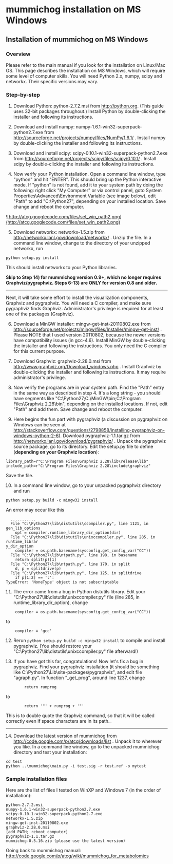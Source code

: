# mummichog installation on MS Windows

## Installation of mummichog on MS Windows ##

### Overview ###

Please refer to the main manual if you look for the installation on Linux/Mac OS. This page describes the installation on MS Windows, which will require some level of computer skills. You will need Python 2.x, numpy, scipy and networkx. Their specific versions may vary.


### Step-by-step ###

1) Download Python: python-2.7.2.msi from http://python.org. (This guide uses 32-bit packages throughout.) Install Python by double-clicking the installer and following its instructions.

2) Download and install numpy: numpy-1.6.1-win32-superpack-python2.7.exe from http://sourceforge.net/projects/numpy/files/NumPy/1.6.1/ . Install numpy by double-clicking the installer and following its instructions.

3) Download and install scipy: scipy-0.10.1-win32-superpack-python2.7.exe from http://sourceforge.net/projects/scipy/files/scipy/0.10.1/ . Install scipy by double-clicking the installer and following its instructions.

4) Now verify your Python installation. Open a command line window, type "python" and hit "ENTER". This should bring up the Python interactive mode. If "python" is not found, add it to your system path by doing the following:
right click "My Computer" or via control panel, goto System Properties\Advanced\Environment Variable (see image below), edit "Path" to add "C:\Python27", depending on your installed location. Save change and reboot the computer.

![http://atcg.googlecode.com/files/set_win_path2.png](http://atcg.googlecode.com/files/set_win_path2.png)

5) Download networkx: networkx-1.5.zip from http://networkx.lanl.gov/download/networkx/ . Unzip the file. In a command line window, change to the directory of your unzipped networkx, run
```
python setup.py install
```
This should install networkx to your Python libraries.

**Skip to Step 14) for mummichog version 0.9+, which no longer requires Graphviz/pygraphviz. Steps 6-13) are ONLY for version 0.8 and older.**


---


Next, it will take some effort to install the visualization components, Graphviz and pygraphviz. You will need a C compiler, and make sure pygraphviz finds Graphviz. Administrator's privilege is required for at least one of the packages (Graphviz).

6) Download a MinGW installer: mingw-get-inst-20110802.exe from http://sourceforge.net/projects/mingw/files/Installer/mingw-get-inst/ . Please NOTE that I used version 20110802, because the newer versions have compatibility issues (in gcc-4.6). Install MinGW by double-clicking the installer and following the instructions. You only need the C compiler for this current purpose.

7) Download Graphviz: graphviz-2.28.0.msi from http://www.graphviz.org/Download_windows.php . Install Graphviz by double-clicking the installer and following its instructions. It may require administrator's privilege.

8) Now verify the programs are in your system path. Find the "Path" entry in the same way as described in step 4. It's a long string - you should have segments like "C:\Python27;C:\MinGW\bin;C:\Program Files\Graphviz 2.28\bin", depending on the installed locations. If not, edit "Path" and add them. Save change and reboot the computer.

9) Here begins the fun part with pygraphviz (a discussion on pygraphviz on Windows can be seen at http://stackoverflow.com/questions/2798858/installing-pygraphviz-on-windows-python-2-6).
Download pygraphviz-1.1.tar.gz from http://networkx.lanl.gov/download/pygraphviz/ .
Unpack the pygraphviz source package, go to its directory. Edit the setup.py file to define (**depending on your Graphviz location**):
```
library_path=r"C:\Program Files\Graphviz 2.28\lib\release\lib"
include_path=r"C:\Program Files\Graphviz 2.28\include\graphviz"
```
Save the file.

10) In a command line window, go to your unpacked pygraphviz directory and run
```
python setup.py build -c mingw32 install
```
An error may occur like this
```
  ...........
  File "C:\Python27\lib\distutils\ccompiler.py", line 1121, in gen_lib_options
    opt = compiler.runtime_library_dir_option(dir)
  File "C:\Python27\lib\distutils\unixccompiler.py", line 285, in runtime_librar
y_dir_option
    compiler = os.path.basename(sysconfig.get_config_var("CC"))
  File "C:\Python27\lib\ntpath.py", line 198, in basename
    return split(p)[1]
  File "C:\Python27\lib\ntpath.py", line 170, in split
    d, p = splitdrive(p)
  File "C:\Python27\lib\ntpath.py", line 125, in splitdrive
    if p[1:2] == ':':
TypeError: 'NoneType' object is not subscriptable
```

11) The error came from a bug in Python distutils library. Edit your "C:\Python27\lib\distutils\unixccompiler.py" file (line 285, in runtime\_library\_dir\_option), change
```
    compiler = os.path.basename(sysconfig.get_config_var("CC"))
```
to
```
    compiler = 'gcc'
```

12) Rerun `python setup.py build -c mingw32 install` to compile and install pygraphviz. (You should restore your "C:\Python27\lib\distutils\unixccompiler.py" file afterward!)

13) If you have got this far, congratulations! Now let's fix a bug in pygraphviz. Find your pygraphviz installation (it should be something like C:\Python27\Lib\site-packages\pygraphviz\", and edit file "agraph.py". In function "_get\_prog", around line 1237, change
```
        return runprog
```
to
```
        return '"' + runprog + '"'
```
This is to double quote the Graphviz command, so that it will be called correctly even if space characters are in its path._


---


14) Download the latest version of mummichog from http://code.google.com/p/atcg/downloads/list . Unpack it to wherever you like. In a command line window, go to the unpacked mummichog directory and test your installation:
```
cd test
python ..\mummichog\main.py -i test.sig -r test.ref -o mytest
```


### Sample installation files ###
Here are the list of files I tested on WinXP and Windows 7 (in the order of installation):
```
python-2.7.2.msi
numpy-1.6.1-win32-superpack-python2.7.exe
scipy-0.10.1-win32-superpack-python2.7.exe
networkx-1.5.zip
mingw-get-inst-20110802.exe  
graphviz-2.28.0.msi          
[add PATH; reboot computer]
pygraphviz-1.1.tar.gz
mummichog-0.5.16.zip (please use the latest version)
```




Going back to mummichog manual:
http://code.google.com/p/atcg/wiki/mummichog_for_metabolomics